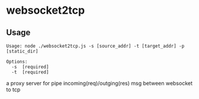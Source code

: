 websocket2tcp
=============

## Usage
```script
Usage: node ./websocket2tcp.js -s [source_addr] -t [target_addr] -p [static_dir]

Options:
  -s  [required]
  -t  [required]
```

a proxy server for pipe incoming(req)/outging(res) msg between websocket to tcp 
